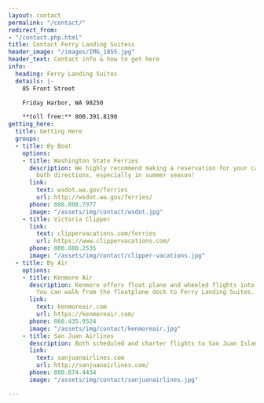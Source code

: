```yaml
---
layout: contact
permalink: "/contact/"
redirect_from:
- "/contact.php.html"
title: Contact Ferry Landing Suitess
header_image: "/images/IMG_1855.jpg"
header_text: Contact info & how to get here
info:
  heading: Ferry Landing Suites
  details: |-
    85 Front Street

    Friday Harbor, WA 98250

    **toll free:** 800.391.8190
getting_here:
  title: Getting Here
  groups:
  - title: By Boat
    options:
    - title: Washington State Ferries
      description: We highly recommend making a reservation for your car on the ferry,
        both directions, especially in summer season!
      link:
        text: wsdot.wa.gov/ferries
        url: http://wsdot.wa.gov/ferries/
      phone: 888.808.7977
      image: "/assets/img/contact/wsdot.jpg"
    - title: Victoria Clipper
      link:
        text: clippervacations.com/ferries
        url: https://www.clippervacations.com/
      phone: 800.888.2535
      image: "/assets/img/contact/clipper-vacations.jpg"
  - title: By Air
    options:
    - title: Kenmore Air
      description: Kenmore offers float plane and wheeled flights into Friday Harbor.
        You can walk from the floatplane dock to Ferry Landing Suites.
      link:
        text: kenmoreair.com
        url: https://kenmoreair.com/
      phone: 866.435.9524
      image: "/assets/img/contact/kenmoreair.jpg"
    - title: San Juan Airlines
      description: Both scheduled and charter flights to San Juan Island.
      link:
        text: sanjuanairlines.com
        url: http://sanjuanairlines.com/
      phone: 800.874.4434
      image: "/assets/img/contact/sanjuanairlines.jpg"

---
```

